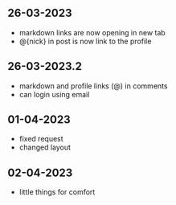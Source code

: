 ## 26-03-2023
- markdown links are now opening in new tab
- @{nick} in post is now link to the profile

## 26-03-2023.2
- markdown and profile links (@) in comments
- can login using email

## 01-04-2023
- fixed request
- changed layout

## 02-04-2023
- little things for comfort
